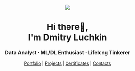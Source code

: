 <p align="center">
<img src="https://capsule-render.vercel.app/api?type=waving&height=150&color=gradient"/>
</p>
<h1 align="center">Hi there👋,<br>I'm Dmitry Luchkin</h1>  
<h3 align="center">Data Analyst · ML/DL Enthusiast · Lifelong Tinkerer</h3>  
<p align="center">
<a href="https://github.com/daluchkin/data-analyst-portfolio" target="_blank" rel="noreferrer">Portfolio</a> | <a href="https://github.com/daluchkin/data-analyst-portfolio/blob/main/projects.md" target="_blank" rel="noreferrer">Projects</a> | <a href="https://github.com/daluchkin/data-analyst-portfolio/blob/main/certificates.md" target="_blank" rel="noreferrer">Certificates</a> | <a href="https://github.com/daluchkin/data-analyst-portfolio#my_contacts" target="_blank" rel="noreferrer">Contacts</a>
</p>